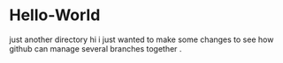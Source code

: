 # Hello-World
just another directory
 hi i just wanted to make some changes to see how github can manage 
 several branches together .
